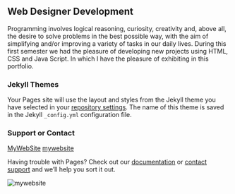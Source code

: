 ## Web Designer Development 

Programming involves logical reasoning, curiosity, creativity and, above all, the desire to solve problems in the best possible way, with the aim of simplifying and/or improving a variety of tasks in our daily lives. During this first semester we had the pleasure of developing new projects using HTML, CSS and Java Script. In which I have the pleasure of exhibiting in this portfolio.



### Jekyll Themes

Your Pages site will use the layout and styles from the Jekyll theme you have selected in your [repository settings](https://github.com/MariaWaleskaOliver/MariaWaleskaOliver-mariaoliveira.github.io/settings/pages). The name of this theme is saved in the Jekyll `_config.yml` configuration file.

### Support or Contact

[MyWebSite](https://mariawaleskaoliver.github.io/MariaWaleskaOliver-BEAUT--/home.html)
[mywebsite](https://mariawaleskaoliver.github.io/MariaWaleskaOliver-BEAUT--/image/gisele.png)

Having trouble with Pages? Check out our [documentation](https://docs.github.com/categories/github-pages-basics/) or [contact support](https://support.github.com/contact) and we’ll help you sort it out.

![mywebsite](https://mariawaleskaoliver.github.io/MariaWaleskaOliver-BEAUT--/image/gisele.png)
